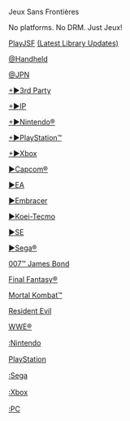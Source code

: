 Jeux Sans Frontières

No platforms. No DRM. Just Jeux!

[PlayJSF](https://1fichier.com/?jov9mhiddicctbxhk7v9)
  [(Latest Library Updates)](https://1fichier.com/dir/J3jFKT2d)

[@Handheld](https://1fichier.com/dir/K61YILR6)

[@JPN](https://1fichier.com/dir/JIIThK20)

[+►3rd Party](https://1fichier.com/dir/9h7Q8IKD)

[+►IP]()

[+►Nintendo®](https://1fichier.com/dir/4qEwTjDJ)

[+►PlayStation™](https://1fichier.com/dir/Jsc776r2)

[+►Xbox]()

[►Capcom®]()

[►EA](https://1fichier.com/dir/yOGogzVc)

[►Embracer]()

[►Koei-Tecmo]()

[►SE]()

[►Sega®]()

[007™ James Bond]()

[Final Fantasy®]()

[Mortal Kombat™](https://1fichier.com/dir/e8cmLnlU)

[Resident Evil](https://1fichier.com/dir/XLM9YuV2)

[WWE®](https://1fichier.com/dir/4sapBe9B)

[꞉Nintendo]()

[PlayStation]()

[꞉Sega]()

[꞉Xbox]()

[꞉PC]()
